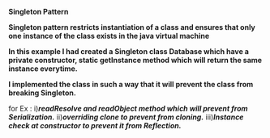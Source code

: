 **Singleton Pattern**

**Singleton pattern restricts instantiation of a class and ensures that only one instance of the class 
exists in the java virtual machine**

**In this example I had created a Singleton class Database which have a private constructor,
static getInstance method which will return the same instance everytime.**

**I implemented the class in such a way that it will prevent the class from breaking Singleton.**

for Ex : i)**_readResolve and readObject method which will prevent from Serialization._**
         ii)**_overriding clone to prevent from cloning._**
         iii)**_Instance check at constructor to prevent it from Reflection._**